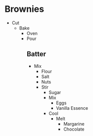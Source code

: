 # Brownies
* Cut
    * Bake
        * Oven
        * Pour
            ## Batter
            * Mix
                * Flour
                * Salt
                * Nuts
                * Stir
                    * Sugar
                    * Mix
                        * Eggs
                        * Vanilla Essence
                    * Cool
                        * Melt
                            * Margarine
                            * Chocolate